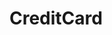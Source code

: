 # CreditCard   

<script src="https://unpkg.com/@stoplight/elements/web-components.min.js"></script>
<link rel="stylesheet" href="https://unpkg.com/@stoplight/elements/styles.min.css">

<elements-api
  apiDescriptionUrl="CreditCard.yaml"
  layout="sidebar"
  router="hash"
  hideTryIt="false"
  hideSchemas="false"
  hideInternal="false"
/>